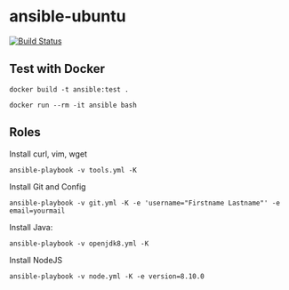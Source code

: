 # ansible-ubuntu

[![Build Status][travis-image]][travis-url]

## Test with Docker

```
docker build -t ansible:test .
```

```
docker run --rm -it ansible bash
```


## Roles

Install curl, vim, wget

```
ansible-playbook -v tools.yml -K
```

Install Git and Config

```
ansible-playbook -v git.yml -K -e 'username="Firstname Lastname"' -e email=yourmail
```

Install Java:

```
ansible-playbook -v openjdk8.yml -K
```

Install NodeJS

```
ansible-playbook -v node.yml -K -e version=8.10.0
```

[travis-image]: https://travis-ci.org/pascalgrimaud/ansible-ubuntu.svg?branch=master
[travis-url]: https://travis-ci.org/pascalgrimaud/ansible-ubuntu
